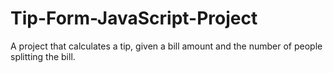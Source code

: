 # Tip-Form-JavaScript-Project
A project that calculates a tip, given a bill amount and the number of people splitting the bill.
